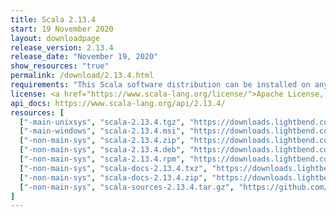 ```yaml
---
title: Scala 2.13.4
start: 19 November 2020
layout: downloadpage
release_version: 2.13.4
release_date: "November 19, 2020"
show_resources: "true"
permalink: /download/2.13.4.html
requirements: "This Scala software distribution can be installed on any Unix-like or Windows system. It requires Java 8 or later, available <a href='https://www.java.com/'>here</a>."
license: <a href="https://www.scala-lang.org/license/">Apache License, Version 2.0</a>
api_docs: https://www.scala-lang.org/api/2.13.4/
resources: [
  ["-main-unixsys", "scala-2.13.4.tgz", "https://downloads.lightbend.com/scala/2.13.4/scala-2.13.4.tgz", "Mac OS X, Unix, Cygwin", "21.91M"],
  ["-main-windows", "scala-2.13.4.msi", "https://downloads.lightbend.com/scala/2.13.4/scala-2.13.4.msi", "Windows (msi installer)", "128.68M"],
  ["-non-main-sys", "scala-2.13.4.zip", "https://downloads.lightbend.com/scala/2.13.4/scala-2.13.4.zip", "Windows", "21.95M"],
  ["-non-main-sys", "scala-2.13.4.deb", "https://downloads.lightbend.com/scala/2.13.4/scala-2.13.4.deb", "Debian", "638.88M"],
  ["-non-main-sys", "scala-2.13.4.rpm", "https://downloads.lightbend.com/scala/2.13.4/scala-2.13.4.rpm", "RPM package", "128.96M"],
  ["-non-main-sys", "scala-docs-2.13.4.txz", "https://downloads.lightbend.com/scala/2.13.4/scala-docs-2.13.4.txz", "API docs", "55.80M"],
  ["-non-main-sys", "scala-docs-2.13.4.zip", "https://downloads.lightbend.com/scala/2.13.4/scala-docs-2.13.4.zip", "API docs", "110.16M"],
  ["-non-main-sys", "scala-sources-2.13.4.tar.gz", "https://github.com/scala/scala/archive/v2.13.4.tar.gz", "Sources", "7.0M"]
]
---
```

